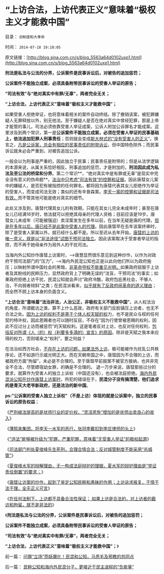 # “上访合法，上访代表正义”意味着“极权主义才能救中国”

目录： `旧制度和大革命` 

时间： `2014-07-18 19:18:05` 

原文链接：[http://blog.sina.com.cn/s/blog_5563a64d0102uxp1.html](http://blog.sina.com.cn/s/blog_5563a64d0102uxp1.html)

**刑法是私法与公法的分界，公诉案件是民事诉讼后，对被告的追加惩罚；**

**公诉案件不能独立成案，必须具备附带民事诉讼的受害人举证的原告；**

**“司法有效”与“绝对真实中有罪/无辜”，两者完全无关；**

**“上访合法，上访代表正义”意味着“极权主义才能救中国”；**

如果受害人拒绝举证，也将意味着相关的案件自动终结。除了撤销该案，被犯罪嫌疑人无罪释放以外，别无他法。至于嫌疑人是否在绝对真实中曾经犯罪，那是上帝才能管的事儿，司法必须依靠受害人举证成案，公诉人附加公诉罪名才能成案。这里涉及到两个常识，第一是**公诉案件不能独立成案，必须在受害人举证的民事基础上，依法追加犯罪人刑事责任**；否则就会变成[斯大林式的“没有受害人的正义](../../../2012/4/23/私有制原则：世界上没有残害无辜的正义；.md)”。换言之，[凡是公诉案，总会有相应的民事责任的附带诉讼](../../../2012/4/5/约法和王法，公法和私法，民法和万民法，自然法和实在法.md)，但中国特色除外；而民事诉讼就未必会严重到，对被告追加公诉。

一般会以为刑事是严重的，因此独立于民事；民事责任是附带的；但是从法学逻辑的本源来说，从属关系恰好相反。刑事追加的惩罚，才是附加的，**刑法因此成为私法及至公法的桥梁和分界**。第二个常识**，“绝对真实中是有罪或无辜”是现实中完全没有意义的伪命题**。[法治中只考虑“司法有效”的控罪和证据](../../../2013/8/17/犯罪，证据和绝对权力的逻辑关系，及汉语表述的缺陷.md)。因此唐彗女儿案中的嫌疑人，是否犯有被指控的任何罪名，都将因为唐彗代表其女儿拒绝作为举证的受害人，而变成司法无效；类似的还有辛普森案。[李天一案的控罪和证据是司法有效，](../../../2013/9/27/李天一承认了全部控罪与证据，最恶劣的态度拒绝减免可能.md)而不管其他可能是绝对真实的细节。

此处又涉及到，唐彗代理其女儿的有效期，只能在其女儿完全未成年时；甚至在唐女儿已经满16岁时，依法就可以拒绝其母亲的代理人资格；目前应该是19岁。唐彗女儿未成年（可能被强迫）卖淫案发生在多年以前，在当年无疑是唐的代理，[但是在多年以后，唐已经不是此案中受害人的代理](../../../2013/10/9/世上没有包赚不赔的刑事辩护，李天一案中的清华派刘桂明教授.md)。因此唐彗早在去年该案终审时，除了是受害人家属以外，就已经什么都不是。所以至迟从去年开始，[唐彗的上访的唯一意义，就是以“非法途径”试图干预司法独立](../../../2014/7/15/唐彗上访诉求报复，于情于法于理，全无正义可言.md)。因此该案取决于受害者举证的指控，而不再于她母亲作为局外人的干扰司法。

当海内外公知炒作唐彗上访案时，——>唐慧显然很乐意见到这种炒作，以作为对政府干预司法部门的“压力”，——>海内外民混公知也正是以此向他们所以为政府施压；以映射所谓中国社会的黑暗，[非革命夺权不能重见光明。](../../../2012/2/11/民粹冲击波！唯恐天下不乱的革命素质.md)如果政府屈服于上访者及其粉线的民粹压力，显然政府背上了明确无误的“法盲，干预司法”的事实；如果政府拒绝上访干扰，民混公知就会声讨“政府冷酷，政府包庇黑社会，不够人治，不向弱者倾斜”之类；在民混派看来，[似乎就有了反政府闹革命的道义理由](../../../2013/6/21/民粹逢政府必反，逢私权必侵犯，逢两派必互斗.md)；而全然不顾上访本身的负面含义。

**“上访合法”意味着“法治非法，人治公正，非极权主义不能救中国”**。从人权法治的角度，所谓截访之类，算不上什么恶政，政府有关部门反脸镇压上访者，也无不合法之处。[因为上访的权利不是基于个体人权天赋的权](../../../2013/9/13/权利一般指“封建权利”，维权者即血酬.md)力，也不是民众与杈的任何契约特许权，因此恩赐者也可以随时反目，不存在“因为行使曾被恩赐的权利，因此不应过分上访而被惩罚”的天赋权利。这是笔者反对上访，也反对任何权利，[包括反对所谓《人（的）权（利要多多滴的）宣言》的原因](../../../2013/9/13/权利一般指“封建权利”，维权者即血酬.md)。除非是天赋之我本来应得的权力，否则嗟来之“权利”，要之何益？

在法治如西方社会，[不存在上访的问题，如果法外上访](../../../2009/8/21/官官能相卫之疏不间亲.md)，极可能被作为扰乱公共秩序论，还不如游行示威光明正大。而在天朝帝国之中，唐彗因为不合理的上访，而被政府方面“拘留”，未必是不合理的。至于唐彗早前报案不被官方接纳，也并非完全不合法，尽管嫖宿幼女罪，的确是不合理的。
退一万步来说，唐彗那些过分的要求，就算作为受害人的独立上诉权（中国还没有），也会被法庭拒绝。[海内外民混派公知在炒作唐彗上访案时](../../../2014/7/15/唐彗上访诉求报复，于情于法于理，全无正义可言.md)，所犯的错误在于，**民混分子没有搞清楚，他们追求的是青天大老爷新政府，还是法治的新中国**。

**ps:”公诉案的受害人独立上诉权”（不是上访）体现的就是公诉案中，独立的民事诉讼的原告权益**；

《[严刑峻法提高的是状师行业的定价权，“灵活恩免”增加的是状师出卖良心的收入](../../../2014/7/5/《狱中杂记》详解李天一水军“法律专家”的人类行为；.md)》

《[薄熙来集团，将李天一水军的恶行，张冠李戴扣到李庄律师的头上](../../../2014/7/6/薄熙来和李天一水军集团的张冠李戴，移花接木.md)》

《[“违法”能够被升级为“犯罪，严重犯罪，意味着“无受害人举证”的极权起源](../../../2014/7/6/李庄案到李天一，受害人举证观察违法犯罪，及律师伪证罪.md)》

《[司法部门判处夏俊峰先生死刑，合理合情合法；反对城管制度不能采用“杀城管”](../../../2014/7/10/夏俊峰案中的维权律师，是什么东东呢？.md)》

《[夏俊峰水军的辩解理由，无一构成法庭辩护的理据，夏水军的辩护理由是“举证责任倒置”的要求；](../../../2014/7/12/夏俊峰水军的辩解理由，无一适用于法庭辩护.md)》

《[唐彗让访案的炒作，起到了鉴定公知民粹和愚昧的作用；上访诉求报复，于情于法于理，全无正义可言](../../../2014/7/15/唐彗上访诉求报复，于情于法于理，全无正义可言.md)》

《[在任何法制下，上访都不具备合法性保证；
如果上访是合法的，对上访者的截访和拘留，就不是非法的](../../../2014/7/16/在任何法制下，上访都不具备合法性的保证.md)》

《**刑法是私法与公法的分界，公诉案件是民事诉讼后，对被告的追加惩罚；**

**公诉案件不能独立成案，必须具备附带民事诉讼的受害人举证的原告；**

**“司法有效”与“绝对真实中有罪/无辜”，两者完全无关；**

**“上访合法，上访代表正义”意味着“极权主义才能救中国”；**》

前一篇： [问罪“立场”而妖魔化！民混和公知，马恩毛及邪教的共同点](../../../2014/7/19/问罪“立场”而妖魔化！民混和公知，马恩毛及邪教的共同点.md)

后一篇： [民粹公知和海内外民混分子，更接近于民主进程的“负能量”](../../../2014/7/18/民粹公知和海内外民混分子，更接近于民主进程的“负能量”.md)


